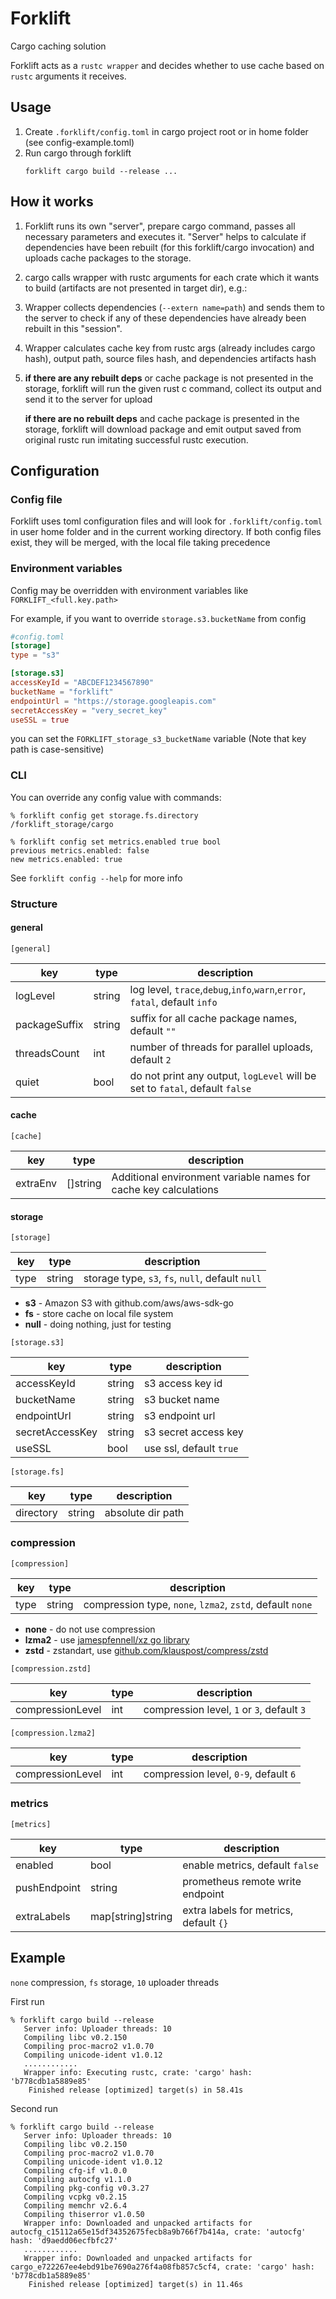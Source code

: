 # Forklift
Cargo caching solution

Forklift acts as a `rustc wrapper` and decides whether to use cache based on `rustc` arguments it receives.


## Usage

1. Create `.forklift/config.toml` in cargo project root
   or in home folder (see config-example.toml)
2. Run cargo through forklift
   ```shell
   forklift cargo build --release ...
   ```


## How it works
1. Forklift runs its own "server", prepare cargo command, passes all necessary
   parameters and executes it.
   "Server" helps to calculate if dependencies have been rebuilt
   (for this forklift/cargo invocation) and uploads cache packages to the storage.

2. cargo calls wrapper with rustc arguments for each crate which it
   wants to build (artifacts are not presented in target dir), e.g.:

3. Wrapper collects dependencies (`--extern name=path`) and sends them to the
   server to check if any of these dependencies have already been rebuilt in this "session".

4. Wrapper calculates cache key from rustc args (already includes cargo hash),
   output path, source files hash, and dependencies artifacts hash

5. **if there are any rebuilt deps** or cache package is not presented in the storage,
   forklift will run the given rust c command, collect its output and send 
   it to the server for upload

   **if there are no rebuilt deps** and cache package is presented in the storage,
   forklift will download package and emit output saved from original rustc run imitating
   successful rustc execution.


## Configuration

### Config file

Forklift uses toml configuration files and will look for `.forklift/config.toml`
in user home folder and in the current working directory.
If both config files exist, they will be merged, with the local file
taking precedence

### Environment variables

Config may be overridden with environment variables like
`FORKLIFT_<full.key.path>`

For example, if you want to override `storage.s3.bucketName`
from config
```toml
#config.toml
[storage]
type = "s3"

[storage.s3]
accessKeyId = "ABCDEF1234567890"
bucketName = "forklift"
endpointUrl = "https://storage.googleapis.com"
secretAccessKey = "very_secret_key"
useSSL = true
```
you can set the `FORKLIFT_storage_s3_bucketName` variable
(Note that key path is case-sensitive)

### CLI

You can override any config value with commands:
```shell
% forklift config get storage.fs.directory
/forklift_storage/cargo

% forklift config set metrics.enabled true bool
previous metrics.enabled: false
new metrics.enabled: true
```

See `forklift config --help` for more info

### Structure

#### general
`[general]`

| key           | type   | description                                                                 |
|---------------|--------|-----------------------------------------------------------------------------|
| logLevel      | string | log level, `trace`,`debug`,`info`,`warn`,`error`, `fatal`, default `info`   |
| packageSuffix | string | suffix for all cache package names, default `""`                            |
| threadsCount  | int    | number of threads for parallel uploads, default `2`                         |
| quiet         | bool   | do not print any output, `logLevel` will be set to `fatal`, default `false` |

#### cache
`[cache]`

| key      | type     | description                                                      |
|----------|----------|------------------------------------------------------------------|
| extraEnv | []string | Additional environment variable names for cache key calculations |

#### storage
`[storage]`

| key  | type   | description                                      |
|------|--------|--------------------------------------------------|
| type | string | storage type, `s3`, `fs`, `null`, default `null` |

- **s3** - Amazon S3 with github.com/aws/aws-sdk-go
- **fs** - store cache on local file system
- **null** - doing nothing, just for testing

`[storage.s3]`

| key             | type   | description                             |
|-----------------|--------|-----------------------------------------|
| accessKeyId     | string | s3 access key id                        |
| bucketName      | string | s3 bucket name                          |
| endpointUrl     | string | s3 endpoint url                         |
| secretAccessKey | string | s3 secret access key                    |
| useSSL          | bool   | use ssl, default `true`                 |


`[storage.fs]`

| key       | type   | description       |
|-----------|--------|-------------------|
| directory | string | absolute dir path |

### compression
`[compression]`

| key  | type   | description                                               |
|------|--------|-----------------------------------------------------------|
| type | string | compression type, `none`, `lzma2`, `zstd`, default `none` |

- **none** - do not use compression
- **lzma2** - use [jamespfennell/xz go library](https://github.com/jamespfennell/xz)
- **zstd** - zstandart, use [github.com/klauspost/compress/zstd](https://github.com/klauspost/compress/tree/master/zstd)

`[compression.zstd]`

| key              | type | description                                |
|------------------|------|--------------------------------------------|
| compressionLevel | int  | compression level, `1` or `3`, default `3` |

`[compression.lzma2]`

| key              | type | description                           |
|------------------|------|---------------------------------------|
| compressionLevel | int  | compression level, `0-9`, default `6` |

### metrics
`[metrics]`

| key          | type              | description                            |
|--------------|-------------------|----------------------------------------|
| enabled      | bool              | enable metrics, default `false`        |
| pushEndpoint | string            | prometheus remote write endpoint       |
| extraLabels  | map[string]string | extra labels for metrics, default `{}` |

## Example

`none` compression, `fs` storage, `10` uploader threads


First run
```shell
% forklift cargo build --release
   Server info: Uploader threads: 10 
   Compiling libc v0.2.150
   Compiling proc-macro2 v1.0.70
   Compiling unicode-ident v1.0.12
   ............
   Wrapper info: Executing rustc, crate: 'cargo' hash: 'b778cdb1a5889e85'
    Finished release [optimized] target(s) in 58.41s
```

Second run
```shell
% forklift cargo build --release
   Server info: Uploader threads: 10
   Compiling libc v0.2.150
   Compiling proc-macro2 v1.0.70
   Compiling unicode-ident v1.0.12
   Compiling cfg-if v1.0.0
   Compiling autocfg v1.1.0
   Compiling pkg-config v0.3.27
   Compiling vcpkg v0.2.15
   Compiling memchr v2.6.4
   Compiling thiserror v1.0.50
   Wrapper info: Downloaded and unpacked artifacts for autocfg_c15112a65e15df34352675fecb8a9b766f7b414a, crate: 'autocfg' hash: 'd9aedd06ecfbfc27'
   ............      
   Wrapper info: Downloaded and unpacked artifacts for cargo_e722267ee4ebd91be7690a276f4a08fb857c5cf4, crate: 'cargo' hash: 'b778cdb1a5889e85'
    Finished release [optimized] target(s) in 11.46s                     
```